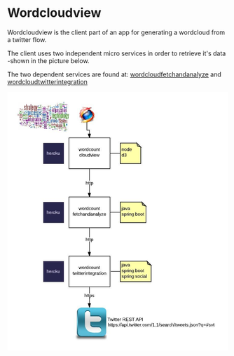 Wordcloudview
=============

Wordcloudview is the client part of an app for generating a wordcloud from a twitter flow. 

The client uses two independent micro services in order to retrieve it's data -shown in the picture below.

The two dependent services are found at: 
[wordcloudfetchandanalyze](https://github.com/johanlofstrand/wordcloudfetchandanalyze)
and
[wordcloudtwitterintegration](https://github.com/johanlofstrand/wordcloudtwitterintegration)

![alt_tag](https://raw.githubusercontent.com/johanlofstrand/wordcloudview/master/WordCount.jpeg)
